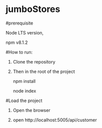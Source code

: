 # jumboStores

#prerequisite

Node LTS version,

npm v8.1.2

#How to run:
1. Clone the repository

2. Then in the root of the project

    npm install
    
    node index
    
 #Load the project
 
 1. Open the browser

 2. open http://localhost:5005/api/customer
